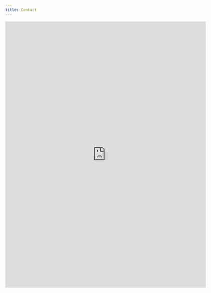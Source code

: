 ```yaml
---
title: Contact
---
```


<iframe src="https://docs.google.com/forms/d/e/1FAIpQLSfbu7jJiz7z0FPxm_pyWn4M6I6PYx0rKosZnMRDbfnaV69SqQ/viewform?embedded=true" width="640" height="852" frameborder="0" marginheight="0" marginwidth="0">Laden…</iframe>